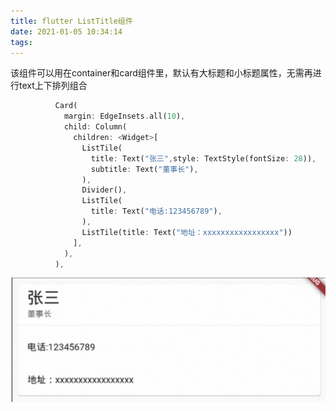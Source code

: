 ```yaml
---
title: flutter ListTitle组件
date: 2021-01-05 10:34:14
tags:
---
```


该组件可以用在container和card组件里，默认有大标题和小标题属性，无需再进行text上下排列组合

```dart
          Card(
            margin: EdgeInsets.all(10),
            child: Column(
              children: <Widget>[
                ListTile(
                  title: Text("张三",style: TextStyle(fontSize: 28)),
                  subtitle: Text("董事长"),
                ),
                Divider(),
                ListTile(
                  title: Text("电话:123456789"),
                ),
                ListTile(title: Text("地址：xxxxxxxxxxxxxxxxx"))
              ],
            ),
          ),
```

![image](https://github.com/zhangjk4859/zhangjk4859.github.io/blob/zjk/pics/listTitle.png?raw=true)